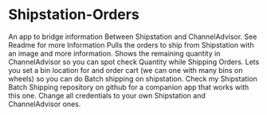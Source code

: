 # Shipstation-Orders
An app to bridge information Between Shipstation and ChannelAdvisor.  See Readme for more Information
Pulls the orders to ship from Shipstation with an image and more information. Shows the remaining quantity in ChannelAdvisor so you can spot check Quantity while Shipping Orders.
Lets you set a bin location for and order cart (we can one with many bins on wheels) so you can do Batch shipping on shipstation.
Check my Shipstation Batch Shipping repository on github for a companion app that works with this one. 
Change all credentials to your own Shipstation and ChannelAdvisor ones.
